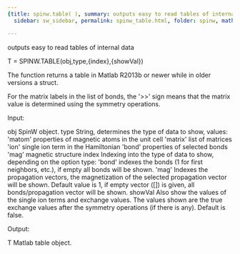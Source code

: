 ```yaml
---
{title: spinw.table( ), summary: outputs easy to read tables of internal data, keywords: sample,
  sidebar: sw_sidebar, permalink: spinw_table.html, folder: spinw, mathjax: 'true'}

---
```

outputs easy to read tables of internal data
 
T = SPINW.TABLE(obj,type,{index},{showVal})
 
The function returns a table in Matlab R2013b or newer while in older
versions a struct.
 
For the matrix labels in the list of bonds, the '>>' sign means that the
matrix value is determined using the symmetry operations.
 
 
Input:
 
obj       SpinW object.
type      String, determines the type of data to show, values:
              'matom'     properties of magnetic atoms in the unit cell
              'matrix'    list of matrices
              'ion'       single ion term in the Hamiltonian
              'bond'      properties of selected bonds
              'mag'       magnetic structure
index     Indexing into the type of data to show, depending on the option
          type:
              'bond'      indexes the bonds (1 for first neighbors,
                          etc.), if empty all bonds will be shown.
              'mag'       Indexes the propagation vectors, the
                          magnetization of the selected propagation
                          vector will be shown.
          Default value is 1, if empty vector ([]) is given, all
          bonds/propagation vector will be shown.
showVal   Also show the values of the single ion terms and exchange
          values. The values shown  are the true exchange values after
          the symmetry operations (if there is any). Default is false.
 
Output:
 
T         Matlab table object.
 
